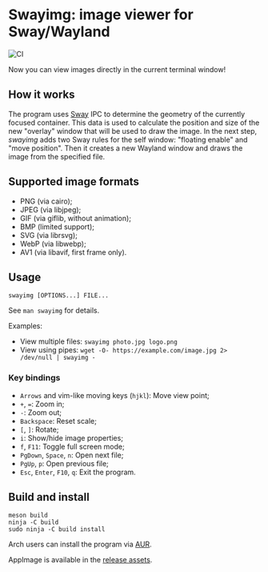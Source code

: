 # Swayimg: image viewer for Sway/Wayland

![CI](https://github.com/artemsen/swayimg/workflows/CI/badge.svg)

Now you can view images directly in the current terminal window!

## How it works

The program uses [Sway](https://swaywm.org) IPC to determine the geometry of the
currently focused container. This data is used to calculate the position and
size of the new "overlay" window that will be used to draw the image.
In the next step, _swayimg_ adds two Sway rules for the self window: "floating
enable" and "move position". Then it creates a new Wayland window and draws the
image from the specified file.

## Supported image formats

- PNG (via cairo);
- JPEG (via libjpeg);
- GIF (via giflib, without animation);
- BMP (limited support);
- SVG (via librsvg);
- WebP (via libwebp);
- AV1 (via libavif, first frame only).

## Usage

`swayimg [OPTIONS...] FILE...`

See `man swayimg` for details.

Examples:
- View multiple files: `swayimg photo.jpg logo.png`
- View using pipes: `wget -O- https://example.com/image.jpg 2> /dev/null | swayimg -`

### Key bindings

- `Arrows` and vim-like moving keys (`hjkl`): Move view point;
- `+`, `=`: Zoom in;
- `-`: Zoom out;
- `Backspace`: Reset scale;
- `[`, `]`: Rotate;
- `i`: Show/hide image properties;
- `f`, `F11`: Toggle full screen mode;
- `PgDown`, `Space`, `n`: Open next file;
- `PgUp`, `p`: Open previous file;
- `Esc`, `Enter`, `F10`, `q`: Exit the program.

## Build and install

```
meson build
ninja -C build
sudo ninja -C build install
```

Arch users can install the program via [AUR](https://aur.archlinux.org/packages/swayimg).

AppImage is available in the [release assets](https://github.com/artemsen/swayimg/releases).
